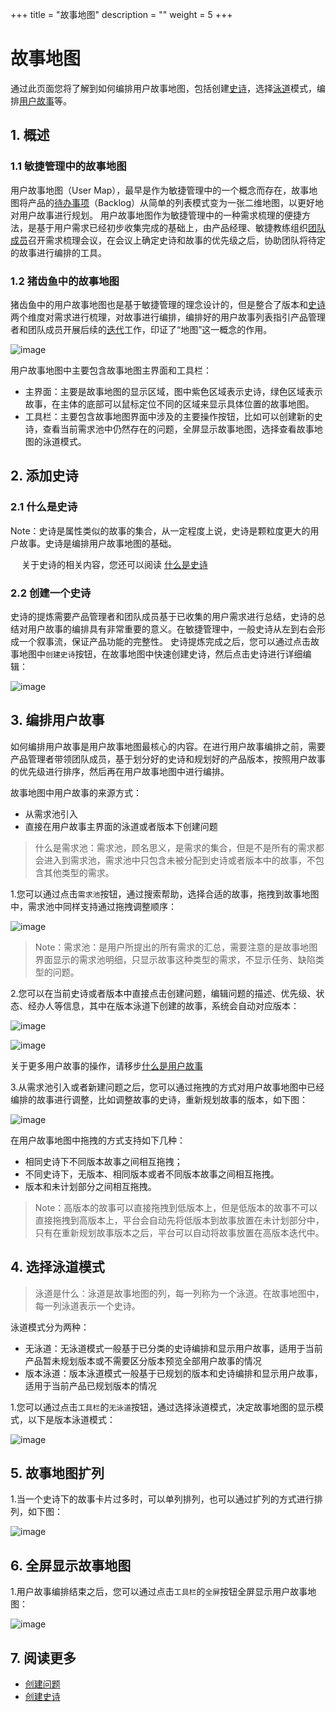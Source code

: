 +++
title = "故事地图"
description = ""
weight = 5
+++

# 故事地图

通过此页面您将了解到如何编排用户故事地图，包括创建[史诗](../work-lists/epic)，选择[泳道](../iteration-plan/lane)模式，编排[用户故事](../work-lists/user-story)等。

## 1. 概述

### 1.1 敏捷管理中的故事地图

用户故事地图（User Map），最早是作为敏捷管理中的一个概念而存在，故事地图将产品的[待办事项](../work-lists)（Backlog）从简单的列表模式变为一张二维地图，以更好地对用户故事进行规划。
用户故事地图作为敏捷管理中的一种需求梳理的便捷方法，是基于用户需求已经初步收集完成的基础上，由产品经理、敏捷教练组织[团队成员](../teammember)召开需求梳理会议，在会议上确定史诗和故事的优先级之后，协助团队将待定的故事进行编排的工具。

### 1.2 猪齿鱼中的故事地图

猪齿鱼中的用户故事地图也是基于敏捷管理的理念设计的，但是整合了版本和[史诗](../work-lists/epic)两个维度对需求进行梳理，对故事进行编排，编排好的用户故事列表指引产品管理者和团队成员开展后续的[迭代](../iteration-plan)工作，印证了“地图”这一概念的作用。 

![image](/docs/user-guide/cooperation/image/storyMap-01.png)

用户故事地图中主要包含故事地图主界面和工具栏：

 * 主界面：主要是故事地图的显示区域，图中紫色区域表示史诗，绿色区域表示故事，在主体的底部可以鼠标定位不同的区域来显示具体位置的故事地图。  
 * 工具栏：主要包含故事地图界面中涉及的主要操作按钮，比如可以创建新的史诗，查看当前需求池中仍然存在的问题，全屏显示故事地图，选择查看故事地图的泳道模式。
   

## 2. 添加史诗

### 2.1 什么是史诗

Note：史诗是属性类似的故事的集合，从一定程度上说，史诗是颗粒度更大的用户故事。史诗是编排用户故事地图的基础。

&emsp; 关于史诗的相关内容，您还可以阅读 [什么是史诗](../work-lists/epic)

### 2.2 创建一个史诗

史诗的提炼需要产品管理者和团队成员基于已收集的用户需求进行总结，史诗的总结对用户故事的编排具有非常重要的意义。在敏捷管理中，一般史诗从左到右会形成一个叙事流，保证产品功能的完整性。
史诗提炼完成之后，您可以通过点击故事地图中`创建史诗`按钮，在故事地图中快速创建史诗，然后点击史诗进行详细编辑：

![image](/docs/user-guide/cooperation/image/storyMap-02.png)

## 3. 编排用户故事

如何编排用户故事是用户故事地图最核心的内容。在进行用户故事编排之前，需要产品管理者带领团队成员，基于划分好的史诗和规划好的产品版本，按照用户故事的优先级进行排序，然后再在用户故事地图中进行编排。

故事地图中用户故事的来源方式：

 * 从需求池引入
 * 直接在用户故事主界面的泳道或者版本下创建问题

> 什么是需求池：需求池，顾名思义，是需求的集合，但是不是所有的需求都会进入到需求池，需求池中只包含未被分配到史诗或者版本中的故事，不包含其他类型的需求。

1.您可以通过点击`需求池`按钮，通过搜索帮助，选择合适的故事，拖拽到故事地图中，需求池中同样支持通过拖拽调整顺序：

![image](/docs/user-guide/cooperation/image/storyMap-03.png)

<blockquote class="note">Note：需求池：是用户所提出的所有需求的汇总，需要注意的是故事地图界面显示的需求池明细，只显示故事这种类型的需求，不显示任务、缺陷类型的问题。</blockquote>

2.您可以在当前史诗或者版本中直接点击创建问题，编辑问题的描述、优先级、状态、经办人等信息，其中在版本泳道下创建的故事，系统会自动对应版本：

![image](/docs/user-guide/cooperation/image/storyMap-04.png)

![image](/docs/user-guide/cooperation/image/storyMap-05.png)

关于更多用户故事的操作，请移步[什么是用户故事](../work-lists/user-story)


3.从需求池引入或者新建问题之后，您可以通过拖拽的方式对用户故事地图中已经编排的故事进行调整，比如调整故事的史诗，重新规划故事的版本，如下图：

![image](/docs/user-guide/cooperation/image/storyMap-06.png)

在用户故事地图中拖拽的方式支持如下几种：

 * 相同史诗下不同版本故事之间相互拖拽；
 * 不同史诗下，无版本、相同版本或者不同版本故事之间相互拖拽。
 * 版本和未计划部分之间相互拖拽。

<blockquote class="note">Note：高版本的故事可以直接拖拽到低版本上，但是低版本的故事不可以直接拖拽到高版本上，平台会自动先将低版本到故事放置在未计划部分中，只有在重新规划故事版本之后，平台可以自动将故事放置在高版本迭代中。</blockquote>

## 4. 选择泳道模式

<blockquote class="note">泳道是什么：泳道是故事地图的列，每一列称为一个泳道。在故事地图中，每一列泳道表示一个史诗。</blockquote>

泳道模式分为两种：
 * 无泳道：无泳道模式一般基于已分类的史诗编排和显示用户故事，适用于当前产品暂未规划版本或不需要区分版本预览全部用户故事的情况
 * 版本泳道：版本泳道模式一般基于已规划的版本和史诗编排和显示用户故事，适用于当前产品已规划版本的情况


1.您可以通过点击`工具栏`的`无泳道`按钮，通过选择泳道模式，决定故事地图的显示模式，以下是版本泳道模式：

![image](/docs/user-guide/cooperation/image/storyMap-07.png)


## 5. 故事地图扩列

1.当一个史诗下的故事卡片过多时，可以单列排列，也可以通过扩列的方式进行排列，如下图：

![image](/docs/user-guide/cooperation/image/storyMap-08.png)

## 6. 全屏显示故事地图

1.用户故事编排结束之后，您可以通过点击`工具栏`的`全屏`按钮全屏显示用户故事地图：

![image](/docs/user-guide/cooperation/image/storyMap-09.png)

## 7. 阅读更多

- [创建问题](../work-lists/problem)
- [创建史诗](../work-lists/epic)

 